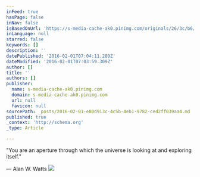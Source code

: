 ```yaml
---
inFeed: true
hasPage: false
inNav: false
isBasedOnUrl: 'https://s-media-cache-ak0.pinimg.com/originals/26/3c/b6/263cb6399035523248fc4025bdafb242.gif'
inLanguage: null
starred: false
keywords: []
description: ''
datePublished: '2016-02-01T07:04:11.280Z'
dateModified: '2016-02-01T07:03:59.309Z'
author: []
title: ''
authors: []
publisher:
  name: s-media-cache-ak0.pinimg.com
  domain: s-media-cache-ak0.pinimg.com
  url: null
  favicon: null
sourcePath: _posts/2016-02-01-e80d913c-4c5b-4eb1-9782-ced2ff039aa4.md
published: true
_context: 'http://schema.org'
_type: Article

---
```

"You are an aperture through which the universe is looking at and exploring itself."

― Alan W. Watts
![](https://s-media-cache-ak0.pinimg.com/originals/26/3c/b6/263cb6399035523248fc4025bdafb242.gif)